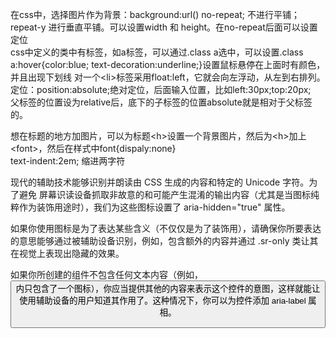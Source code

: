 在css中，选择图片作为背景：background:url() no-repeat; 不进行平铺；repeat-y 进行垂直平铺。可以设置width 和 height。在no-repeat后面可以设置定位  
css中定义的类中有标签，如a标签，可以通过.class a选中，可以设置.class a:hover{color:blue; text-decoration:underline;}设置鼠标悬停在上面时有颜色，并且出现下划线
对一个\<li>标签采用float:left，它就会向左浮动，从左到右排列。定位：position:absolute;绝对定位，后面输入位置，比如left:30px;top:20px;  
父标签的位置设为relative后，底下的子标签的位置absolute就是相对于父标签的。  

想在标题的地方加图片，可以为标题\<h>设置一个背景图片，然后为\<h>加上\<font>，然后在样式中font{dispaly:none}   
text-indent:2em; 缩进两字符

现代的辅助技术能够识别并朗读由 CSS 生成的内容和特定的 Unicode 字符。为了避免 屏幕识读设备抓取非故意的和可能产生混淆的输出内容（尤其是当图标纯粹作为装饰用途时），我们为这些图标设置了 aria-hidden="true" 属性。

如果你使用图标是为了表达某些含义（不仅仅是为了装饰用），请确保你所要表达的意思能够通过被辅助设备识别，例如，包含额外的内容并通过 .sr-only 类让其在视觉上表现出隐藏的效果。

如果你所创建的组件不包含任何文本内容（例如， <button> 内只包含了一个图标），你应当提供其他的内容来表示这个控件的意图，这样就能让使用辅助设备的用户知道其作用了。这种情况下，你可以为控件添加 aria-label 属相。

